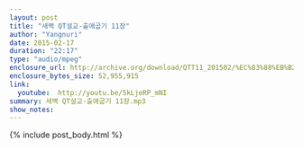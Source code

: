 ```yaml
---
layout: post
title: "새벽 QT설교-출애굽기 11장"
author: "Yangnuri"
date: 2015-02-17
duration: "22:17"
type: "audio/mpeg"
enclosure_url: http://archive.org/download/QTT11_201502/%EC%83%88%EB%B2%BD%20QT%EC%84%A4%EA%B5%90-%EC%B6%9C%EC%95%A0%EA%B5%BD%EA%B8%B0%2011%EC%9E%A5.mp3
enclosure_bytes_size: 52,955,915
link:
  youtube:  http://youtu.be/5kLjeRP_mNI
summary: 새벽 QT설교-출애굽기 11장.mp3
show_notes:
---
```


{% include post_body.html %}

